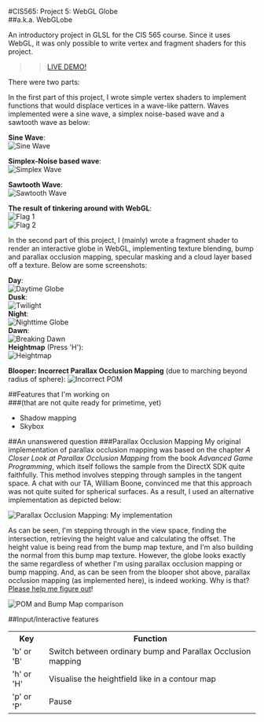 #CIS565: Project 5: WebGL Globe  
##a.k.a. WebGLobe
  
An introductory project in GLSL for the CIS 565 course. Since it uses WebGL, it 
was only possible to write vertex and fragment shaders for this project. 
  
>> [LIVE DEMO!](http://rohith10.github.io/WebGLobe/)  
  
There were two parts: 

In the first part of this project, I wrote simple vertex shaders to implement 
functions that would displace vertices in a wave-like pattern. Waves implemented were 
a sine wave, a simplex noise-based wave and a sawtooth wave as below:  
  
**Sine Wave**:  
![Sine Wave](resources/sineWave.png)  
  
**Simplex-Noise based wave**:  
![Simplex Wave](resources/simplexWave.png)  
  
**Sawtooth Wave**:  
![Sawtooth Wave](resources/sawtoothWave.png)  
  
**The result of tinkering around with WebGL**:  
![Flag 1](resources/flagWave2.png)  
![Flag 2](resources/flagWave1.png)  
  
In the second part of this project, I (mainly) wrote a fragment shader to render an 
interactive globe in WebGL, implementing texture blending, bump and parallax occlusion mapping, 
specular masking and a cloud layer based off a texture. Below are some screenshots:  
  
**Day**:  
![Daytime Globe](resources/daytime.png)  
**Dusk**:  
![Twilight](resources/twilight.png)  
**Night**:  
![Nighttime Globe](resources/nighttime.png)  
**Dawn**:  
![Breaking Dawn](resources/breakingDawn.png)  
**Heightmap** (Press 'H'):  
![Heightmap](resources/heightmap.png)  

**Blooper: Incorrect Parallax Occlusion Mapping** (due to marching beyond radius of sphere):
![Incorrect POM](resources/wrongPOM.png)  

##Features that I'm working on  
###(that are not quite ready for primetime, yet)
*  Shadow mapping
*  Skybox

##An unanswered question
###Parallax Occlusion Mapping
My original implementation of parallax occlusion mapping was based on the chapter *A Closer Look at 
Parallax Occlusion Mapping* from the book *Advanced Game Programming*, which itself follows the sample 
from the DirectX SDK quite faithfully. This method involves stepping through samples in the tangent 
space. A chat with our TA, William Boone, convinced me that this approach was not quite suited for 
spherical surfaces. As a result, I used an alternative implementation as depicted below:  
  
![Parallax Occlusion Mapping: My implementation](resources/pom-my-impl.png)  
  
As can be seen, I'm stepping through in the view space, finding the intersection, retrieving the height 
value and calculating the offset. The height value is being read from the bump map texture, and I'm also 
building the normal from this bump map texture. However, the globe looks exactly the same regardless of 
whether I'm using parallax occlusion mapping or bump mapping. And, as can be seen from the blooper shot 
above, parallax occlusion mapping (as implemented here), is indeed working. Why is that? 
[Please help me figure out](mailto:rohith.chandran@outlook.com)!  
  
![POM and Bump Map comparison](resources/pom-bumpmap-comparison.png)  
  
##Input/Interactive features  
  
<table>
<tr>
  <th>Key</th>
  <th>Function</th>       
</tr>
<tr>
  <td>'b' or 'B'</td>
  <td>Switch between ordinary bump and Parallax Occlusion mapping</td>
</tr>
<tr>
  <td>'h' or 'H'</td>
  <td>Visualise the heightfield like in a contour map</td>
</tr>
<tr>
  <td>'p' or 'P'</td>
  <td>Pause</td>
</tr>
</table>



